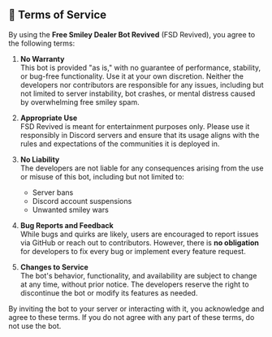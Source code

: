 ## 📜 Terms of Service

By using the **Free Smiley Dealer Bot Revived** (FSD Revived), you agree to the following terms:

1. **No Warranty**  
   This bot is provided "as is," with no guarantee of performance, stability, or bug-free functionality. Use it at your own discretion. Neither the developers nor contributors are responsible for any issues, including but not limited to server instability, bot crashes, or mental distress caused by overwhelming free smiley spam.

2. **Appropriate Use**  
   FSD Revived is meant for entertainment purposes only. Please use it responsibly in Discord servers and ensure that its usage aligns with the rules and expectations of the communities it is deployed in.

3. **No Liability**  
   The developers are not liable for any consequences arising from the use or misuse of this bot, including but not limited to:
   - Server bans
   - Discord account suspensions
   - Unwanted smiley wars

4. **Bug Reports and Feedback**  
   While bugs and quirks are likely, users are encouraged to report issues via GitHub or reach out to contributors. However, there is **no obligation** for developers to fix every bug or implement every feature request.

5. **Changes to Service**  
   The bot's behavior, functionality, and availability are subject to change at any time, without prior notice. The developers reserve the right to discontinue the bot or modify its features as needed.

By inviting the bot to your server or interacting with it, you acknowledge and agree to these terms. If you do not agree with any part of these terms, do not use the bot.

